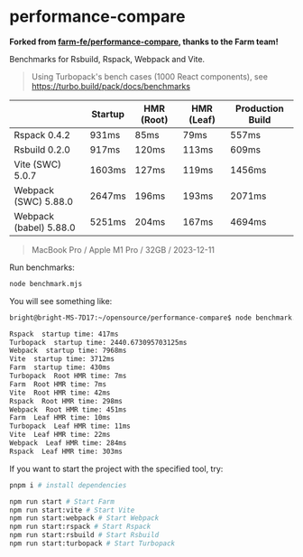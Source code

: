 # performance-compare

**Forked from [farm-fe/performance-compare](https://github.com/farm-fe/performance-compare), thanks to the Farm team!**

Benchmarks for Rsbuild, Rspack, Webpack and Vite.

> Using Turbopack's bench cases (1000 React components), see https://turbo.build/pack/docs/benchmarks

|                        | **Startup** | **HMR (Root)** | **HMR (Leaf)** | **Production Build** |
| ---------------------- | ----------- | -------------- | -------------- | -------------------- |
| Rspack 0.4.2           | 931ms       | 85ms           | 79ms           | 557ms                |
| Rsbuild 0.2.0          | 917ms       | 120ms          | 113ms          | 609ms                |
| Vite (SWC) 5.0.7       | 1603ms      | 127ms          | 119ms          | 1456ms               |
| Webpack (SWC) 5.88.0   | 2647ms      | 196ms          | 193ms          | 2071ms               |
| Webpack (babel) 5.88.0 | 5251ms      | 204ms          | 167ms          | 4694ms               |

> MacBook Pro / Apple M1 Pro / 32GB / 2023-12-11

Run benchmarks:

```bash
node benchmark.mjs
```

You will see something like:

```txt
bright@bright-MS-7D17:~/opensource/performance-compare$ node benchmark.mjs

Rspack  startup time: 417ms
Turbopack  startup time: 2440.673095703125ms
Webpack  startup time: 7968ms
Vite  startup time: 3712ms
Farm  startup time: 430ms
Turbopack  Root HMR time: 7ms
Farm  Root HMR time: 7ms
Vite  Root HMR time: 42ms
Rspack  Root HMR time: 298ms
Webpack  Root HMR time: 451ms
Farm  Leaf HMR time: 10ms
Turbopack  Leaf HMR time: 11ms
Vite  Leaf HMR time: 22ms
Webpack  Leaf HMR time: 284ms
Rspack  Leaf HMR time: 303ms
```

If you want to start the project with the specified tool, try:

```bash
pnpm i # install dependencies

npm run start # Start Farm
npm run start:vite # Start Vite
npm run start:webpack # Start Webpack
npm run start:rspack # Start Rspack
npm run start:rsbuild # Start Rsbuild
npm run start:turbopack # Start Turbopack
```
